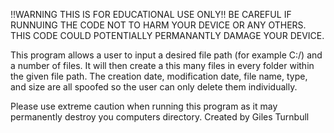 !!WARNING THIS IS FOR EDUCATIONAL USE ONLY!!
BE CAREFUL IF RUNNUING THE CODE NOT TO HARM YOUR DEVICE OR ANY OTHERS. THIS CODE COULD POTENTIALLY PERMANANTLY DAMAGE YOUR DEVICE.

This program allows a user to input a desired file path (for example C:/) and a number of files. It will then create a this many files in every folder within the given file path. The creation date, modification date, file name, type, and size are all spoofed so the user can only delete them individually.

Please use extreme caution when running this program as it may permanently destroy you computers directory.
Created by Giles Turnbull